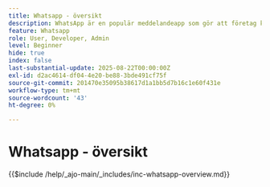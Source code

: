 ```yaml
---
title: Whatsapp - översikt
description: WhatsApp är en populär meddelandeapp som gör att företag kan engagera kunder genom personaliserade, konversationsbaserade meddelanden med hjälp av WhatsApp Business API. I Adobe Journey Optimizer möjliggör WhatsApp avancerad, interaktiv marknadsföring och kundtjänstmeddelanden som skickas direkt till användarnas WhatsApp-konton.
feature: Whatsapp
role: User, Developer, Admin
level: Beginner
hide: true
index: false
last-substantial-update: 2025-08-22T00:00:00Z
exl-id: d2ac4614-df04-4e20-be88-3bde491cf75f
source-git-commit: 201470e35095b38617d1a1bb5d7b16c1e60f431e
workflow-type: tm+mt
source-wordcount: '43'
ht-degree: 0%

---
```


# Whatsapp - översikt

{{$include /help/_ajo-main/_includes/inc-whatsapp-overview.md}}
